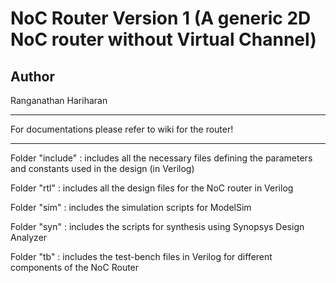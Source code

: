 # NoC Router Version 1 (A generic 2D NoC router without Virtual Channel)

## Author 

Ranganathan Hariharan
      
-----------------
For documentations please refer to wiki for the router!

-----------------

Folder "include" : includes all the necessary files defining the parameters and constants used in the design (in Verilog)

Folder "rtl" : includes all the design files for the NoC router in Verilog

Folder "sim" : includes the simulation scripts for ModelSim

Folder "syn" : includes the scripts for synthesis using Synopsys Design Analyzer

Folder "tb" : includes the test-bench files in Verilog for different components of the NoC Router

